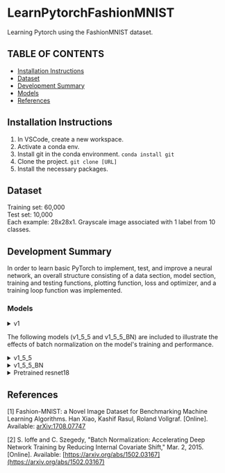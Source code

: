 # LearnPytorchFashionMNIST
Learning Pytorch using the FashionMNIST dataset.

## TABLE OF CONTENTS
* [Installation Instructions](#installation-instructions)
* [Dataset](#dataset)
* [Development Summary](#development-summary)
* [Models](#models)
* [References](#references)

## Installation Instructions
1. In VSCode, create a new workspace.  
2. Activate a conda env.
3. Install git in the conda environment. `conda install git`
4. Clone the project. `git clone [URL]`
5. Install the necessary packages.

## Dataset
Training set: 60,000  
Test set: 10,000  
Each example: 28x28x1. Grayscale image associated with 1 label from 10 classes.

## Development Summary
In order to learn basic PyTorch to implement, test, and improve a neural network, an overall structure consisting of a data section, model section, training and testing functions, plotting function, loss and optimizer, and a training loop function was implemented. 

### Models 
<details><summary>v1</summary>
<p>
This first model serves to test the implementation of the entire pipeline from data loading to test sample classification in Pytorch.

```python
device = "cuda" if torch.cuda.is_available() else "cpu"
print(f"Using {device} device")

class NeuralNetwork_v1(nn.Module):
    x_size = 0
    # define the layers
    def __init__(self):
        super().__init__()
        self.feature_extraction = nn.Sequential(
            nn.Conv2d(in_channels=1, out_channels=1, kernel_size=(3,3)),
            nn.ReLU(),
            nn.Conv2d(in_channels=1, out_channels=1, kernel_size=(3,3)),
            nn.ReLU(),
            nn.Flatten()
        )
        self.dense_layers = nn.Sequential(
            nn.Linear(in_features=576, out_features=64),
            nn.ReLU(),
            nn.Linear(in_features=64, out_features=32),
            nn.ReLU(),
            nn.Linear(in_features=32, out_features=10),
            nn.Softmax(dim=1)
        )
    def forward(self, x):
        x = self.feature_extraction(x)
        x_size = x.size()
        # print(x_size)
        logits = self.dense_layers(x)
        return logits
        
model_v1 = NeuralNetwork_v1().to(device)
summary(model_v1, input_size=(batch_size, 1, 28, 28))
```

    ==========================================================================================
    Layer (type:depth-idx)                   Output Shape              Param #
    ==========================================================================================
    NeuralNetwork_v1                         [64, 10]                  --
    ├─Sequential: 1-1                        [64, 576]                 --
    │    └─Conv2d: 2-1                       [64, 1, 26, 26]           10
    │    └─ReLU: 2-2                         [64, 1, 26, 26]           --
    │    └─Conv2d: 2-3                       [64, 1, 24, 24]           10
    │    └─ReLU: 2-4                         [64, 1, 24, 24]           --
    │    └─Flatten: 2-5                      [64, 576]                 --
    ├─Sequential: 1-2                        [64, 10]                  --
    │    └─Linear: 2-6                       [64, 64]                  36,928
    │    └─ReLU: 2-7                         [64, 64]                  --
    │    └─Linear: 2-8                       [64, 32]                  2,080
    │    └─ReLU: 2-9                         [64, 32]                  --
    │    └─Linear: 2-10                      [64, 10]                  330
    │    └─Softmax: 2-11                     [64, 10]                  --
    ==========================================================================================
    Total params: 39,358
    Trainable params: 39,358
    Non-trainable params: 0
    Total mult-adds (M): 3.32
    ==========================================================================================
    Input size (MB): 0.20
    Forward/backward pass size (MB): 0.70
    Params size (MB): 0.16
    Estimated Total Size (MB): 1.05
    ==========================================================================================
Accuracy             |  Loss
:-------------------------:|:-------------------------:
![apple](model_logs/model_v1_logs/model_v1_accuracy.png) | ![apple](model_logs/model_v1_logs/model_v1_loss.png)
</p>
</details>

The following models (v1_5_5 and v1_5_5_BN) are included to illustrate the effects of batch normalization on the model's training and performance.
<details><summary>v1_5_5</summary>
<p>
No batch normalization.
    
```python
# Increasing num of elt in 1st layer 128->258. Reducing 2nd dense layer 128 -> 64
class NeuralNetwork_v1_5_5(nn.Module):
    def __init__(self) -> None:
        super().__init__()
        self.feature_extraction = nn.Sequential(
            nn.Conv2d(in_channels=1, out_channels=32, kernel_size=(3,3), padding='same'),
            nn.Conv2d(in_channels=32, out_channels=32, kernel_size=(3,3), padding='same'),
            nn.ReLU(),
            nn.Conv2d(in_channels=32, out_channels=64, kernel_size=(3,3), padding='same'),
            nn.Conv2d(in_channels=64, out_channels=64, kernel_size=(3,3), padding='same'),
            nn.ReLU(),
            nn.Conv2d(in_channels=64, out_channels=128, kernel_size=(3,3), padding='same'),
            nn.Conv2d(in_channels=128, out_channels=128, kernel_size=(3,3), padding='same'),
            nn.ReLU(),
            nn.Flatten(),
        )
        self.dense_layers = nn.Sequential(
            nn.Linear(in_features=28*28*128, out_features=256),
            nn.ReLU(),
            nn.Linear(in_features=256, out_features=64),
            nn.ReLU(),
            nn.Linear(in_features=64, out_features=10),
            nn.Softmax(dim=1)
        )

    def forward(self, x):
        logits = self.feature_extraction(x)
        logits = self.dense_layers(logits)
        return logits

# model = NeuralNetwork_v1_5_5().to(device)
# summary(model, input_size=(batch_size, 1, 28, 28))
```
    ==========================================================================================
    Layer (type:depth-idx)                   Output Shape              Param #
    ==========================================================================================
    NeuralNetwork_v1_5_5                     [64, 10]                  --
    ├─Sequential: 1-1                        [64, 100352]              --
    │    └─Conv2d: 2-1                       [64, 32, 28, 28]          320
    │    └─Conv2d: 2-2                       [64, 32, 28, 28]          9,248
    │    └─ReLU: 2-3                         [64, 32, 28, 28]          --
    │    └─Conv2d: 2-4                       [64, 64, 28, 28]          18,496
    │    └─Conv2d: 2-5                       [64, 64, 28, 28]          36,928
    │    └─ReLU: 2-6                         [64, 64, 28, 28]          --
    │    └─Conv2d: 2-7                       [64, 128, 28, 28]         73,856
    │    └─Conv2d: 2-8                       [64, 128, 28, 28]         147,584
    │    └─ReLU: 2-9                         [64, 128, 28, 28]         --
    │    └─Flatten: 2-10                     [64, 100352]              --
    ├─Sequential: 1-2                        [64, 10]                  --
    │    └─Linear: 2-11                      [64, 256]                 25,690,368
    │    └─ReLU: 2-12                        [64, 256]                 --
    │    └─Linear: 2-13                      [64, 64]                  16,448
    │    └─ReLU: 2-14                        [64, 64]                  --
    │    └─Linear: 2-15                      [64, 10]                  650
    │    └─Softmax: 2-16                     [64, 10]                  --
    ==========================================================================================
    Total params: 25,993,898
    Trainable params: 25,993,898
    Non-trainable params: 0
    Total mult-adds (G): 16.02
    ==========================================================================================
    Input size (MB): 0.20
    Forward/backward pass size (MB): 180.00
    Params size (MB): 103.98
    Estimated Total Size (MB): 284.18
    ==========================================================================================
</p>
</details>
<details><summary>v1_5_5_BN</summary>
<p>
Batch normalization helps accelerate the training of the neural network by reducing internal covariate shift (i.e., reducing the change in the distribution of the activations that occur during training) while allowing for a higher learning rate [2]. Therefore, in order to improve the model while testing for the effects of batch normalization, batch normalization was added before each activation function and model v1_5_5_BN was trained multiple times with different static learning rates.

```python
# Adding BN before every activation layer.
class NeuralNetwork_v1_5_5_BN(nn.Module):
    def __init__(self) -> None:
        super().__init__()
        self.feature_extraction = nn.Sequential(
            nn.Conv2d(in_channels=1, out_channels=32, kernel_size=(3,3), padding='same'),
            nn.Conv2d(in_channels=32, out_channels=32, kernel_size=(3,3), padding='same'),
            nn.BatchNorm2d(num_features=32),
            nn.ReLU(),
            nn.Conv2d(in_channels=32, out_channels=64, kernel_size=(3,3), padding='same'),
            nn.Conv2d(in_channels=64, out_channels=64, kernel_size=(3,3), padding='same'),
            nn.BatchNorm2d(num_features=64),
            nn.ReLU(),
            nn.Conv2d(in_channels=64, out_channels=128, kernel_size=(3,3), padding='same'),
            nn.Conv2d(in_channels=128, out_channels=128, kernel_size=(3,3), padding='same'),
            nn.BatchNorm2d(num_features=128),
            nn.ReLU(),
            nn.Flatten(),
        )
        self.dense_layers = nn.Sequential(
            nn.Linear(in_features=28*28*128, out_features=256),
            nn.BatchNorm1d(num_features=256),
            nn.ReLU(),
            nn.Linear(in_features=256, out_features=64),
            nn.BatchNorm1d(num_features=64),
            nn.ReLU(),
            nn.Linear(in_features=64, out_features=10),
            nn.Softmax(dim=1)
        )

    def forward(self, x):
        logits = self.feature_extraction(x)
        logits = self.dense_layers(logits)
        return logits

model = NeuralNetwork_v1_5_5_BN().to(device)
summary(model, input_size=(batch_size, 1, 28, 28))
```

    ==========================================================================================
    Layer (type:depth-idx)                   Output Shape              Param #
    ==========================================================================================
    NeuralNetwork_v1_5_5_BN                  [64, 10]                  --
    ├─Sequential: 1-1                        [64, 100352]              --
    │    └─Conv2d: 2-1                       [64, 32, 28, 28]          320
    │    └─Conv2d: 2-2                       [64, 32, 28, 28]          9,248
    │    └─BatchNorm2d: 2-3                  [64, 32, 28, 28]          64
    │    └─ReLU: 2-4                         [64, 32, 28, 28]          --
    │    └─Conv2d: 2-5                       [64, 64, 28, 28]          18,496
    │    └─Conv2d: 2-6                       [64, 64, 28, 28]          36,928
    │    └─BatchNorm2d: 2-7                  [64, 64, 28, 28]          128
    │    └─ReLU: 2-8                         [64, 64, 28, 28]          --
    │    └─Conv2d: 2-9                       [64, 128, 28, 28]         73,856
    │    └─Conv2d: 2-10                      [64, 128, 28, 28]         147,584
    │    └─BatchNorm2d: 2-11                 [64, 128, 28, 28]         256
    │    └─ReLU: 2-12                        [64, 128, 28, 28]         --
    │    └─Flatten: 2-13                     [64, 100352]              --
    ├─Sequential: 1-2                        [64, 10]                  --
    │    └─Linear: 2-14                      [64, 256]                 25,690,368
    │    └─BatchNorm1d: 2-15                 [64, 256]                 512
    │    └─ReLU: 2-16                        [64, 256]                 --
    │    └─Linear: 2-17                      [64, 64]                  16,448
    │    └─BatchNorm1d: 2-18                 [64, 64]                  128
    │    └─ReLU: 2-19                        [64, 64]                  --
    │    └─Linear: 2-20                      [64, 10]                  650
    │    └─Softmax: 2-21                     [64, 10]                  --
    ==========================================================================================
    Total params: 25,994,986
    Trainable params: 25,994,986
    Non-trainable params: 0
    Total mult-adds (G): 16.02
    ==========================================================================================
    Input size (MB): 0.20
    Forward/backward pass size (MB): 270.08
    Params size (MB): 103.98
    Estimated Total Size (MB): 374.26
    ==========================================================================================
| Model  |  Accuracy             |  Loss  |
|:-------------------------:|:-------------------------:|------|
| No BN | ![](model_logs/model_v1_5_5_logs/model_v1_5_5_accuracy.png) | ![](model_logs/model_v1_5_5_logs/model_v1_5_5_loss.png) |
| BN | ![](model_logs/model_v1_5_5_BN_logs/model_v1_5_5_BN_accuracy.png) | ![](model_logs/model_v1_5_5_BN_logs/model_v1_5_5_BN_loss.png) |
| lrx2 | ![](model_logs/model_v1_5_5_lrx2_logs/model_v1_5_5_lrx2_accuracy.png) | ![](model_logs/model_v1_5_5_lrx2_logs/model_v1_5_5_lrx2_loss.png) |
| lrx4 | ![](model_logs/model_v1_5_5_lrx4_logs/model_v1_5_5_lrx4_accuracy.png) | ![](model_logs/model_v1_5_5_lrx4_logs/model_v1_5_5_lrx4_loss.png) |
| lrx8 | ![](model_logs/model_v1_5_5_lrx8_logs/model_v1_5_5_lrx8_accuracy.png) | ![](model_logs/model_v1_5_5_lrx8_logs/model_v1_5_5_lrx8_loss.png) |

Overall, as the learning rate increases, the model achieves a higher training and test accuracy at earlier epochs. Therefore, batch normalization combined with a higher learning rate corresponds to faster learning, which agrees with Ioffe and Szegedy's results. (In the interest of time, each learning rate test was only run once. Otherwise, each test would need to be run multiple times then averaged before comparing them.)
</p>
</details>


<details><summary>Pretrained resnet18</summary>
<p>

```python
from torchvision import datasets, models, transforms

resnet18 = models.resnet18(weights='DEFAULT')
num_ftrs = resnet18.fc.in_features
resnet18.conv1 = nn.Conv2d(1, 64, kernel_size=(7, 7), stride=(2, 2), padding=(3, 3), bias=False)
resnet18.fc = nn.Linear(num_ftrs, 10)
resnet18.to(device)
summary(resnet18, input_size=(batch_size, 1, 28, 28))
```

    ==========================================================================================
    Layer (type:depth-idx)                   Output Shape              Param #
    ==========================================================================================
    ResNet                                   [64, 10]                  --
    ├─Conv2d: 1-1                            [64, 64, 14, 14]          3,136
    ├─BatchNorm2d: 1-2                       [64, 64, 14, 14]          128
    ├─ReLU: 1-3                              [64, 64, 14, 14]          --
    ├─MaxPool2d: 1-4                         [64, 64, 7, 7]            --
    ├─Sequential: 1-5                        [64, 64, 7, 7]            --
    │    └─BasicBlock: 2-1                   [64, 64, 7, 7]            --
    │    │    └─Conv2d: 3-1                  [64, 64, 7, 7]            36,864
    │    │    └─BatchNorm2d: 3-2             [64, 64, 7, 7]            128
    │    │    └─ReLU: 3-3                    [64, 64, 7, 7]            --
    │    │    └─Conv2d: 3-4                  [64, 64, 7, 7]            36,864
    │    │    └─BatchNorm2d: 3-5             [64, 64, 7, 7]            128
    │    │    └─ReLU: 3-6                    [64, 64, 7, 7]            --
    │    └─BasicBlock: 2-2                   [64, 64, 7, 7]            --
    │    │    └─Conv2d: 3-7                  [64, 64, 7, 7]            36,864
    │    │    └─BatchNorm2d: 3-8             [64, 64, 7, 7]            128
    │    │    └─ReLU: 3-9                    [64, 64, 7, 7]            --
    │    │    └─Conv2d: 3-10                 [64, 64, 7, 7]            36,864
    │    │    └─BatchNorm2d: 3-11            [64, 64, 7, 7]            128
    │    │    └─ReLU: 3-12                   [64, 64, 7, 7]            --
    ├─Sequential: 1-6                        [64, 128, 4, 4]           --
    │    └─BasicBlock: 2-3                   [64, 128, 4, 4]           --
    │    │    └─Conv2d: 3-13                 [64, 128, 4, 4]           73,728
    │    │    └─BatchNorm2d: 3-14            [64, 128, 4, 4]           256
    │    │    └─ReLU: 3-15                   [64, 128, 4, 4]           --
    │    │    └─Conv2d: 3-16                 [64, 128, 4, 4]           147,456
    │    │    └─BatchNorm2d: 3-17            [64, 128, 4, 4]           256
    │    │    └─Sequential: 3-18             [64, 128, 4, 4]           8,448
    │    │    └─ReLU: 3-19                   [64, 128, 4, 4]           --
    │    └─BasicBlock: 2-4                   [64, 128, 4, 4]           --
    │    │    └─Conv2d: 3-20                 [64, 128, 4, 4]           147,456
    │    │    └─BatchNorm2d: 3-21            [64, 128, 4, 4]           256
    │    │    └─ReLU: 3-22                   [64, 128, 4, 4]           --
    │    │    └─Conv2d: 3-23                 [64, 128, 4, 4]           147,456
    │    │    └─BatchNorm2d: 3-24            [64, 128, 4, 4]           256
    │    │    └─ReLU: 3-25                   [64, 128, 4, 4]           --
    ├─Sequential: 1-7                        [64, 256, 2, 2]           --
    │    └─BasicBlock: 2-5                   [64, 256, 2, 2]           --
    │    │    └─Conv2d: 3-26                 [64, 256, 2, 2]           294,912
    │    │    └─BatchNorm2d: 3-27            [64, 256, 2, 2]           512
    │    │    └─ReLU: 3-28                   [64, 256, 2, 2]           --
    │    │    └─Conv2d: 3-29                 [64, 256, 2, 2]           589,824
    │    │    └─BatchNorm2d: 3-30            [64, 256, 2, 2]           512
    │    │    └─Sequential: 3-31             [64, 256, 2, 2]           33,280
    │    │    └─ReLU: 3-32                   [64, 256, 2, 2]           --
    │    └─BasicBlock: 2-6                   [64, 256, 2, 2]           --
    │    │    └─Conv2d: 3-33                 [64, 256, 2, 2]           589,824
    │    │    └─BatchNorm2d: 3-34            [64, 256, 2, 2]           512
    │    │    └─ReLU: 3-35                   [64, 256, 2, 2]           --
    │    │    └─Conv2d: 3-36                 [64, 256, 2, 2]           589,824
    │    │    └─BatchNorm2d: 3-37            [64, 256, 2, 2]           512
    │    │    └─ReLU: 3-38                   [64, 256, 2, 2]           --
    ├─Sequential: 1-8                        [64, 512, 1, 1]           --
    │    └─BasicBlock: 2-7                   [64, 512, 1, 1]           --
    │    │    └─Conv2d: 3-39                 [64, 512, 1, 1]           1,179,648
    │    │    └─BatchNorm2d: 3-40            [64, 512, 1, 1]           1,024
    │    │    └─ReLU: 3-41                   [64, 512, 1, 1]           --
    │    │    └─Conv2d: 3-42                 [64, 512, 1, 1]           2,359,296
    │    │    └─BatchNorm2d: 3-43            [64, 512, 1, 1]           1,024
    │    │    └─Sequential: 3-44             [64, 512, 1, 1]           132,096
    │    │    └─ReLU: 3-45                   [64, 512, 1, 1]           --
    │    └─BasicBlock: 2-8                   [64, 512, 1, 1]           --
    │    │    └─Conv2d: 3-46                 [64, 512, 1, 1]           2,359,296
    │    │    └─BatchNorm2d: 3-47            [64, 512, 1, 1]           1,024
    │    │    └─ReLU: 3-48                   [64, 512, 1, 1]           --
    │    │    └─Conv2d: 3-49                 [64, 512, 1, 1]           2,359,296
    │    │    └─BatchNorm2d: 3-50            [64, 512, 1, 1]           1,024
    │    │    └─ReLU: 3-51                   [64, 512, 1, 1]           --
    ├─AdaptiveAvgPool2d: 1-9                 [64, 512, 1, 1]           --
    ├─Linear: 1-10                           [64, 10]                  5,130
    ==========================================================================================
    Total params: 11,175,370
    Trainable params: 11,175,370
    Non-trainable params: 0
    Total mult-adds (G): 2.11
    ==========================================================================================
    Input size (MB): 0.20
    Forward/backward pass size (MB): 44.05
    Params size (MB): 44.70
    Estimated Total Size (MB): 88.95
    ==========================================================================================
Accuracy             |  Loss
:-------------------------:|:-------------------------:
![apple](model_logs/resnet18_test_logs/resnet18_test_accuracy.png) | ![apple](model_logs/resnet18_test_logs/resnet18_test_loss.png)

</p>
</details>


## References
[1]     Fashion-MNIST: a Novel Image Dataset for Benchmarking Machine Learning Algorithms. Han Xiao, Kashif Rasul, Roland Vollgraf. [Online]. Available: [arXiv:1708.07747](https://arxiv.org/abs/1708.07747)

[2]     S. Ioffe and C. Szegedy, "Batch Normalization: Accelerating Deep Network Training by Reducing Internal Covariate Shift," Mar. 2, 2015. [Online]. Available: [https://arxiv.org/abs/1502.03167](https://arxiv.org/abs/1502.03167)
